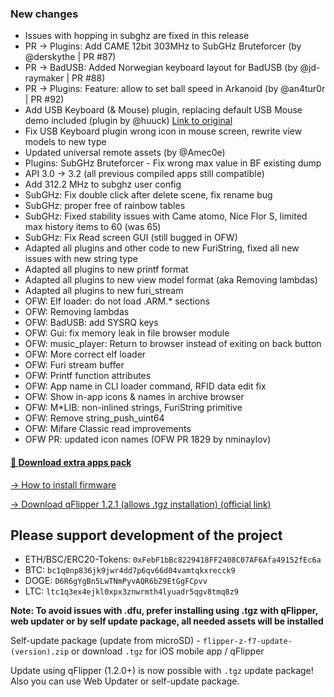 ### New changes
* Issues with hopping in subghz are fixed in this release
* PR -> Plugins: Add CAME 12bit 303MHz to SubGHz Bruteforcer (by @derskythe | PR #87)
* PR -> BadUSB: Added Norwegian keyboard layout for BadUSB (by @jd-raymaker | PR #88)
* PR -> Plugins: Feature: allow to set ball speed in Arkanoid (by @an4tur0r | PR #92)
* Add USB Keyboard (& Mouse) plugin, replacing default USB Mouse demo included (plugin by @huuck) [Link to original](https://github.com/huuck/FlipperZeroUSBKeyboard)
* Fix USB Keyboard plugin wrong icon in mouse screen, rewrite view models to new type
* Updated universal remote assets (by @Amec0e)
* Plugins: SubGHz Bruteforcer - Fix wrong max value in BF existing dump
* API 3.0 -> 3.2 (all previous compiled apps still compatible)
* Add 312.2 MHz to subghz user config
* SubGHz: Fix double click after delete scene, fix rename bug
* SubGHz: proper free of rainbow tables
* SubGHz: Fixed stability issues with Came atomo, Nice Flor S, limited max history items to 60 (was 65)
* SubGHz: Fix Read screen GUI (still bugged in OFW)
* Adapted all plugins and other code to new FuriString, fixed all new issues with new string type
* Adapted all plugins to new printf format
* Adapted all plugins to new view model format (aka Removing lambdas)
* Adapted all plugins to new furi_stream
* OFW: Elf loader: do not load .ARM.* sections
* OFW: Removing lambdas
* OFW: BadUSB: add SYSRQ keys
* OFW: Gui: fix memory leak in file browser module 
* OFW: music_player: Return to browser instead of exiting on back button
* OFW: More correct elf loader
* OFW: Furi stream buffer
* OFW: Printf function attributes
* OFW: App name in CLI loader command, RFID data edit fix 
* OFW: Show in-app icons & names in archive browser
* OFW: M*LIB: non-inlined strings, FuriString primitive
* OFW: Remove string_push_uint64
* OFW: Mifare Classic read improvements
* OFW PR: updated icon names (OFW PR 1829 by nminaylov)

#### [🎲 Download extra apps pack](https://download-directory.github.io/?url=https://github.com/UberGuidoZ/Flipper/tree/main/Applications/Unleashed)

[-> How to install firmware](https://github.com/DarkFlippers/unleashed-firmware/blob/dev/documentation/HowToInstall.md)

[-> Download qFlipper 1.2.1 (allows .tgz installation) (official link)](https://update.flipperzero.one/builds/qFlipper/1.2.1/)

## Please support development of the project
* ETH/BSC/ERC20-Tokens: `0xFebF1bBc8229418FF2408C07AF6Afa49152fEc6a`
* BTC: `bc1q0np836jk9jwr4dd7p6qv66d04vamtqkxrecck9`
* DOGE: `D6R6gYgBn5LwTNmPyvAQR6bZ9EtGgFCpvv`
* LTC: `ltc1q3ex4ejkl0xpx3znwrmth4lyuadr5qgv8tmq8z9`

**Note: To avoid issues with .dfu, prefer installing using .tgz with qFlipper, web updater or by self update package, all needed assets will be installed**

Self-update package (update from microSD) - `flipper-z-f7-update-(version).zip` or download `.tgz` for iOS mobile app / qFlipper

Update using qFlipper (1.2.0+) is now possible with `.tgz` update package! Also you can use Web Updater or self-update package.

